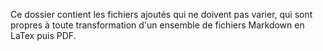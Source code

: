 Ce dossier contient les fichiers ajoutés qui ne doivent pas varier, qui sont propres à toute transformation d'un ensemble de fichiers Markdown en LaTex puis PDF.

